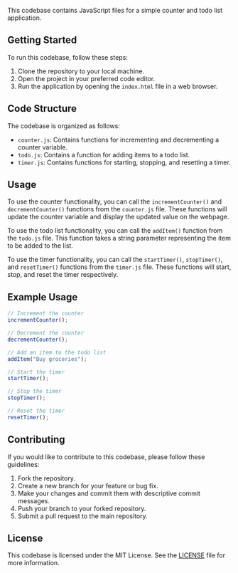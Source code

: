 This codebase contains JavaScript files for a simple counter and todo list application.

## Getting Started

To run this codebase, follow these steps:

1. Clone the repository to your local machine.
2. Open the project in your preferred code editor.
3. Run the application by opening the `index.html` file in a web browser.

## Code Structure

The codebase is organized as follows:

- `counter.js`: Contains functions for incrementing and decrementing a counter variable.
- `todo.js`: Contains a function for adding items to a todo list.
- `timer.js`: Contains functions for starting, stopping, and resetting a timer.

## Usage

To use the counter functionality, you can call the `incrementCounter()` and `decrementCounter()` functions from the `counter.js` file. These functions will update the counter variable and display the updated value on the webpage.

To use the todo list functionality, you can call the `addItem()` function from the `todo.js` file. This function takes a string parameter representing the item to be added to the list.

To use the timer functionality, you can call the `startTimer()`, `stopTimer()`, and `resetTimer()` functions from the `timer.js` file. These functions will start, stop, and reset the timer respectively.

## Example Usage

```javascript
// Increment the counter
incrementCounter();

// Decrement the counter
decrementCounter();

// Add an item to the todo list
addItem("Buy groceries");

// Start the timer
startTimer();

// Stop the timer
stopTimer();

// Reset the timer
resetTimer();
```

## Contributing

If you would like to contribute to this codebase, please follow these guidelines:

1. Fork the repository.
2. Create a new branch for your feature or bug fix.
3. Make your changes and commit them with descriptive commit messages.
4. Push your branch to your forked repository.
5. Submit a pull request to the main repository.

## License

This codebase is licensed under the MIT License. See the [LICENSE](LICENSE) file for more information.
